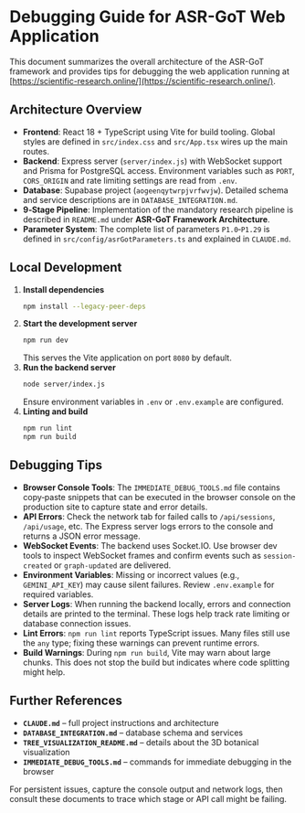 # Debugging Guide for ASR-GoT Web Application

This document summarizes the overall architecture of the ASR-GoT framework and provides tips for debugging the web application running at [https://scientific-research.online/](https://scientific-research.online/).

## Architecture Overview

- **Frontend**: React 18 + TypeScript using Vite for build tooling. Global styles are defined in `src/index.css` and `src/App.tsx` wires up the main routes.
- **Backend**: Express server (`server/index.js`) with WebSocket support and Prisma for PostgreSQL access. Environment variables such as `PORT`, `CORS_ORIGIN` and rate limiting settings are read from `.env`.
- **Database**: Supabase project (`aogeenqytwrpjvrfwvjw`). Detailed schema and service descriptions are in `DATABASE_INTEGRATION.md`.
- **9‑Stage Pipeline**: Implementation of the mandatory research pipeline is described in `README.md` under **ASR-GoT Framework Architecture**.
- **Parameter System**: The complete list of parameters `P1.0`‑`P1.29` is defined in `src/config/asrGotParameters.ts` and explained in `CLAUDE.md`.

## Local Development

1. **Install dependencies**
   ```bash
   npm install --legacy-peer-deps
   ```
2. **Start the development server**
   ```bash
   npm run dev
   ```
   This serves the Vite application on port `8080` by default.
3. **Run the backend server**
   ```bash
   node server/index.js
   ```
   Ensure environment variables in `.env` or `.env.example` are configured.
4. **Linting and build**
   ```bash
   npm run lint
   npm run build
   ```

## Debugging Tips

- **Browser Console Tools**: The `IMMEDIATE_DEBUG_TOOLS.md` file contains copy‑paste snippets that can be executed in the browser console on the production site to capture state and error details.
- **API Errors**: Check the network tab for failed calls to `/api/sessions`, `/api/usage`, etc. The Express server logs errors to the console and returns a JSON error message.
- **WebSocket Events**: The backend uses Socket.IO. Use browser dev tools to inspect WebSocket frames and confirm events such as `session-created` or `graph-updated` are delivered.
- **Environment Variables**: Missing or incorrect values (e.g., `GEMINI_API_KEY`) may cause silent failures. Review `.env.example` for required variables.
- **Server Logs**: When running the backend locally, errors and connection details are printed to the terminal. These logs help track rate limiting or database connection issues.
- **Lint Errors**: `npm run lint` reports TypeScript issues. Many files still use the `any` type; fixing these warnings can prevent runtime errors.
- **Build Warnings**: During `npm run build`, Vite may warn about large chunks. This does not stop the build but indicates where code splitting might help.

## Further References

- **`CLAUDE.md`** – full project instructions and architecture
- **`DATABASE_INTEGRATION.md`** – database schema and services
- **`TREE_VISUALIZATION_README.md`** – details about the 3D botanical visualization
- **`IMMEDIATE_DEBUG_TOOLS.md`** – commands for immediate debugging in the browser

For persistent issues, capture the console output and network logs, then consult these documents to trace which stage or API call might be failing.
